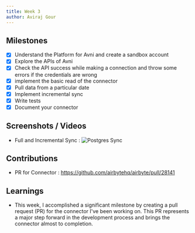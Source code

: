 ```yaml
---
title: Week 3
author: Aviraj Gour
---
```


## Milestones
- [x] Understand the Platform for Avni and create a sandbox account
- [x] Explore the APIs of Avni
- [x] Check the API success while making a connection and throw some errors if the credentials are wrong
- [x] implement the basic read of the connector
- [x] Pull data from a particular date
- [x] Implement incremental sync
- [x] Write tests
- [x] Document your connector

## Screenshots / Videos 

- Full and Incremental Sync :
![Postgres Sync](https://github.com/airbytehq/airbyte/assets/100823015/0b1e25dd-3001-4f42-97d5-87ae4a8374a8)

## Contributions

- PR for Connector : https://github.com/airbytehq/airbyte/pull/28141

## Learnings

- This week, I accomplished a significant milestone by creating a pull request (PR) for the connector I've been working on. This PR represents a major step forward in the development process and brings the connector almost to completion.

